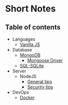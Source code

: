 # Short Notes

## Table of contents

* Languages
  * [Vanilla JS](https://github.com/noelroy/short-notes/tree/main/vanilla-js)
* Database
  * [MongoDB](https://github.com/noelroy/short-notes/tree/main/mongo-db)
    * [Mongoose Driver](https://github.com/noelroy/short-notes/tree/main/mongo-db/mongoose)
  * [SQL-SQLite](https://github.com/noelroy/short-notes/tree/main/sql)
* Server
  * NodeJS
    * [General tips](https://github.com/noelroy/short-notes/tree/main/nodejs-tips)
    * [Security tips](https://github.com/noelroy/short-notes/tree/main/nodejs-security-tips)
* DevOps
  * [Docker](https://github.com/noelroy/short-notes/tree/main/docker)